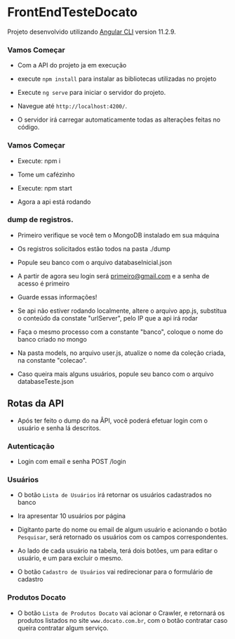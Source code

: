 # FrontEndTesteDocato

Projeto desenvolvido utilizando [Angular CLI](https://github.com/angular/angular-cli) version 11.2.9.

### Vamos Começar
- Com a API do projeto ja em execução

- execute `npm install` para instalar as bibliotecas utilizadas no projeto

- Execute `ng serve` para iniciar o servidor do projeto. 

- Navegue até `http://localhost:4200/`. 

- O servidor irá carregar automaticamente todas as alterações feitas no código.

### Vamos Começar

- Execute: npm i

- Tome um cafézinho

- Execute: npm start

- Agora a api está rodando 

### dump de registros.

- Primeiro verifique se você tem o MongoDB instalado em sua máquina

- Os registros solicitados estão todos na pasta ./dump

- Popule seu banco com o arquivo databaseInicial.json

- A partir de agora seu login será primeiro@gmail.com e a senha de acesso é primeiro

- Guarde essas informações! 

- Se api não estiver rodando localmente, altere o arquivo app.js, substitua o conteúdo da constate "urlServer", pelo IP que a api irá rodar

- Faça o mesmo processo com a constante "banco", coloque o nome do banco criado no mongo

- Na pasta models, no arquivo user.js, atualize o nome da coleção criada, na constante "colecao".

- Caso queira mais alguns usuários, popule seu banco com o arquivo databaseTeste.json

## Rotas da API

- Após ter feito o dump do na ÂPI, você poderá efetuar login com o usuário e senha lá descritos.

### Autenticação

- Login com email e senha
    POST
        /login

### Usuários

- O botão `Lista de Usuários` irá retornar os usuários cadastrados no banco

- Ira apresentar 10 usuários por página


- Digitanto parte do nome ou email de algum usuário e acionando o botão `Pesquisar`, será retornado os usuários com os campos correspondentes.

- Ao lado de cada usuário na tabela, terá dois botões, um para editar o usuário, e um para excluir o mesmo.

  
- O botão `Cadastro de Usuários` vai redirecionar para o formulário de cadastro


### Produtos Docato
- O botão `Lista de Produtos Docato` vai acionar o Crawler, e retornará os produtos listados no site `www.docato.com.br`, com o botão contratar caso queira contratar algum serviço.
